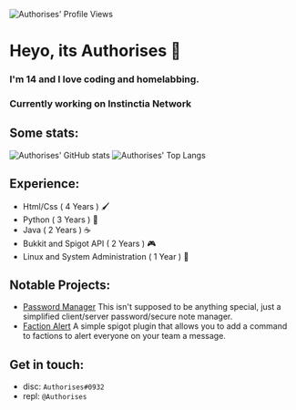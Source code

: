 ![Authorises' Profile Views](https://komarev.com/ghpvc/?username=Authorises&color=ff69b4)
# Heyo, its Authorises 👋
### I'm 14 and I love coding and homelabbing.
### Currently working on Instinctia Network 
## Some stats:

![Authorises' GitHub stats](https://github-readme-stats.vercel.app/api?username=Authorises)
![Authorises' Top Langs](https://github-readme-stats.vercel.app/api/top-langs/?username=Authorises&layout=compact)
## Experience:
- Html/Css ( 4 Years ) 🖌️
- Python ( 3 Years ) 🐍
- Java ( 2 Years ) ☕
- Bukkit and Spigot API ( 2 Years ) 🎮
- Linux and System Administration ( 1 Year ) 🐚

## Notable Projects:
- [Password Manager](https://github.com/Authorises/PasswordManager) This isn't supposed to be anything special, just a simplified client/server password/secure note manager.
- [Faction Alert](https://github.com/Authorises/FactionAlert) A simple spigot plugin that allows you to add a command to factions to alert everyone on your team a message.

## Get in touch:

- disc: ```Authorises#0932```
- repl: ```@Authorises```
